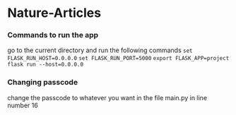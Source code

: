 # Nature-Articles

### Commands to run the app
go to the current directory and run the following commands
`set FLASK_RUN_HOST=0.0.0.0`
`set FLASK_RUN_PORT=5000`
`export FLASK_APP=project`
`flask run --host=0.0.0.0`

### Changing passcode
change the passcode to whatever you want in the file main.py in line number 16
